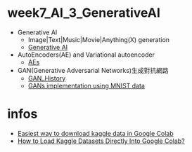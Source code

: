 # week7_AI_3_GenerativeAI
- Generative AI
  - Image|Text|Music|Movie|Anything(X) generation 
  - [Generative AI](GenerativeAI.md)
- AutoEncoders(AE) and Variational autoencoder
  - [AEs](./AEs.md)
- GAN(Generative Adversarial Networks)生成對抗網路
  - [GAN_History](./GAN_History.md)
  - [GANs implementation using MNIST data](https://github.com/MorvanZhou/mnistGANs)

# infos
- [Easiest way to download kaggle data in Google Colab](https://www.kaggle.com/general/74235)
- [How to Load Kaggle Datasets Directly Into Google Colab?](https://www.analyticsvidhya.com/blog/2021/06/how-to-load-kaggle-datasets-directly-into-google-colab/)

  
  



